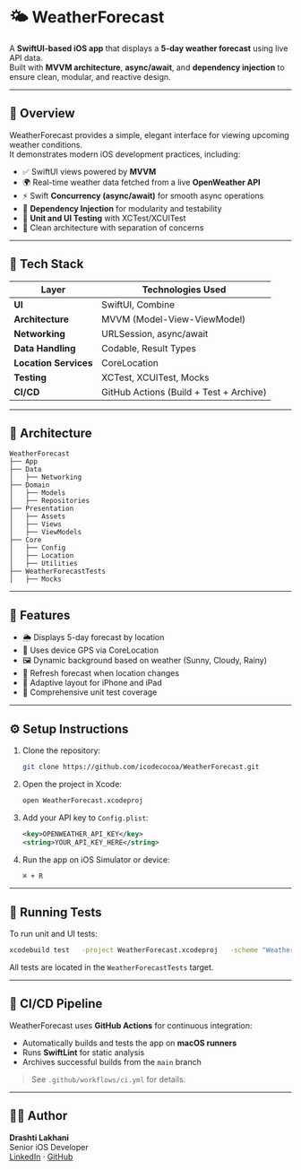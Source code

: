 # 🌤️ WeatherForecast

A **SwiftUI-based iOS app** that displays a **5-day weather forecast** using live API data.  
Built with **MVVM architecture**, **async/await**, and **dependency injection** to ensure clean, modular, and reactive design.

---

## 🧠 Overview

WeatherForecast provides a simple, elegant interface for viewing upcoming weather conditions.  
It demonstrates modern iOS development practices, including:

- ✅ SwiftUI views powered by **MVVM**
- 🌍 Real-time weather data fetched from a live **OpenWeather API**
- ⚡ Swift **Concurrency (async/await)** for smooth async operations
- 🧩 **Dependency Injection** for modularity and testability
- 🧪 **Unit and UI Testing** with XCTest/XCUITest
- 🧱 Clean architecture with separation of concerns

---

## 🧰 Tech Stack

| Layer | Technologies Used |
|-------|--------------------|
| **UI** | SwiftUI, Combine |
| **Architecture** | MVVM (Model-View-ViewModel) |
| **Networking** | URLSession, async/await |
| **Data Handling** | Codable, Result Types |
| **Location Services** | CoreLocation |
| **Testing** | XCTest, XCUITest, Mocks |
| **CI/CD** | GitHub Actions (Build + Test + Archive) |

---

## 🧩 Architecture

```
WeatherForecast
├── App
├── Data
│   ├── Networking
├── Domain
│   ├── Models
│   ├── Repositories
├── Presentation
│   ├── Assets
│   ├── Views
│   ├── ViewModels
├── Core
│   ├── Config
│   ├── Location
│   ├── Utilities
├── WeatherForecastTests
│   ├── Mocks
```

---

## 🚀 Features

- 🌦 Displays 5-day forecast by location  
- 📍 Uses device GPS via CoreLocation  
- 🖼 Dynamic background based on weather (Sunny, Cloudy, Rainy)  
- 🔄 Refresh forecast when location changes  
- 📱 Adaptive layout for iPhone and iPad  
- 🧪 Comprehensive unit test coverage  

---

## ⚙️ Setup Instructions

1. Clone the repository:
   ```bash
   git clone https://github.com/icodecocoa/WeatherForecast.git
   ```

2. Open the project in Xcode:
   ```bash
   open WeatherForecast.xcodeproj
   ```

3. Add your API key to `Config.plist`:
   ```xml
   <key>OPENWEATHER_API_KEY</key>
   <string>YOUR_API_KEY_HERE</string>
   ```

4. Run the app on iOS Simulator or device:
   ```bash
   ⌘ + R
   ```

---

## 🧪 Running Tests

To run unit and UI tests:

```bash
xcodebuild test   -project WeatherForecast.xcodeproj   -scheme "WeatherForecast"   -destination 'platform=iOS Simulator,name=iPhone 15'
```

All tests are located in the `WeatherForecastTests` target.

---

## 🔁 CI/CD Pipeline

WeatherForecast uses **GitHub Actions** for continuous integration:

- Automatically builds and tests the app on **macOS runners**
- Runs **SwiftLint** for static analysis
- Archives successful builds from the `main` branch

> See `.github/workflows/ci.yml` for details.

---

## 👩‍💻 Author

**Drashti Lakhani**  
Senior iOS Developer  
[LinkedIn](https://www.linkedin.com/in/drashti-lakhani) · [GitHub](https://github.com/icodecocoa)
